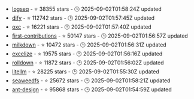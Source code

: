- [logseq](https://github.com/logseq/logseq) - ⭐ 38355 stars - 🕒 2025-09-02T01:58:24Z updated
- [dify](https://github.com/langgenius/dify) - ⭐ 112742 stars - 🕒 2025-09-02T01:57:45Z updated
- [oxc](https://github.com/oxc-project/oxc) - ⭐ 16221 stars - 🕒 2025-09-02T01:57:40Z updated
- [first-contributions](https://github.com/firstcontributions/first-contributions) - ⭐ 50147 stars - 🕒 2025-09-02T01:56:57Z updated
- [milkdown](https://github.com/Milkdown/milkdown) - ⭐ 10472 stars - 🕒 2025-09-02T01:56:31Z updated
- [excelize](https://github.com/qax-os/excelize) - ⭐ 19575 stars - 🕒 2025-09-02T01:56:16Z updated
- [rolldown](https://github.com/rolldown/rolldown) - ⭐ 11872 stars - 🕒 2025-09-02T01:56:02Z updated
- [litellm](https://github.com/BerriAI/litellm) - ⭐ 28225 stars - 🕒 2025-09-02T01:55:30Z updated
- [seaweedfs](https://github.com/seaweedfs/seaweedfs) - ⭐ 25672 stars - 🕒 2025-09-02T01:58:21Z updated
- [ant-design](https://github.com/ant-design/ant-design) - ⭐ 95868 stars - 🕒 2025-09-02T01:54:59Z updated
